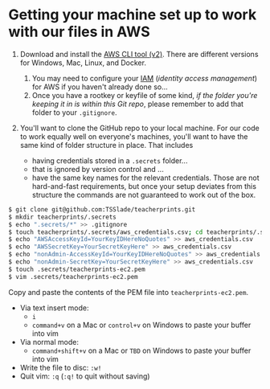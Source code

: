 # Getting your machine set up to work with our files in AWS

1. Download and install the [AWS CLI tool (v2)](https://docs.aws.amazon.com/cli/latest/userguide/install-cliv2.html). There are different versions for Windows, Mac, Linux, and Docker.
    1. You may need to configure your [IAM](https://console.aws.amazon.com/iam/) (_identity access management_) for AWS if you haven't already done so...
    2. Once you have a rootkey or keyfile of some kind, _if the folder you're keeping it in is within this Git repo_, please remember to add that folder to your `.gitignore`.


2. You'll want to clone the GitHub repo to your local machine. For our code to work equally well on everyone's machines, you'll want to have the same kind of folder structure in place. That includes
    + having credentials stored in a `.secrets` folder...
    + that is ignored by version control and ...
    + have the same key names for the relevant credentials.
Those are not hard-and-fast requirements, but once your setup deviates from this structure the commands are not guaranteed to work out of the box.

```bash
$ git clone git@github.com:TSSlade/teacherprints.git
$ mkdir teacherprints/.secrets
$ echo ".secrets/*" >> .gitignore
$ touch teacherprints/.secrets/aws_credentials.csv; cd teacherprints/.secrets
$ echo "AWSAccessKeyId=YourKeyIDHereNoQuotes" >> aws_credentials.csv
$ echo "AWSSecretKey=YourSecretKeyHere" >> aws_credentials.csv
$ echo "nonAdmin-AccessKeyId=YourKeyIDHereNoQuotes" >> aws_credentials.csv
$ echo "nonAdmin-SecretKey=YourSecretKeyHere" >> aws_credentials.csv
$ touch .secrets/teacherprints-ec2.pem
$ vim .secrets/teacherprints-ec2.pem
```

Copy and paste the contents of the PEM file into `teacherprints-ec2.pem`.
+ Via text insert mode:
    + `i`
    + `command+v` on a Mac or `control+v` on Windows to paste your buffer into vim
+ Via normal mode:
    + `command+shift+v` on a Mac or `TBD` on Windows to paste your buffer into vim
+ Write the file to disc: `:w!`
+ Quit vim: `:q` (`:q!` to quit without saving)
